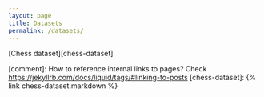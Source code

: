 ```yaml
---
layout: page
title: Datasets
permalink: /datasets/
---
```


[Chess dataset][chess-dataset]

[comment]: How to reference internal links to pages? Check https://jekyllrb.com/docs/liquid/tags/#linking-to-posts
[chess-dataset]: {% link chess-dataset.markdown %}
